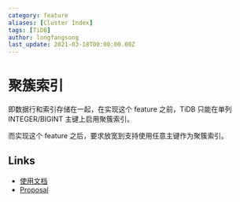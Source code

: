 ```yaml
---
category: feature
aliases: [Cluster Index]
tags: [TiDB]
author: longfangsong
last_update: 2021-03-18T00:00:00.00Z
---
```

# 聚簇索引

即数据行和索引存储在一起，在实现这个 feature 之前，TiDB 只能在单列 INTEGER/BIGINT 主键上启用聚簇索引。

而实现这个 feature 之后，要求放宽到支持使用任意主键作为聚簇索引。

## Links

- [使用文档](https://docs.pingcap.com/zh/tidb/dev/clustered-indexes)
- [Proposal](https://github.com/pingcap/tidb/blob/master/docs/design/2020-05-08-cluster-index.md)
